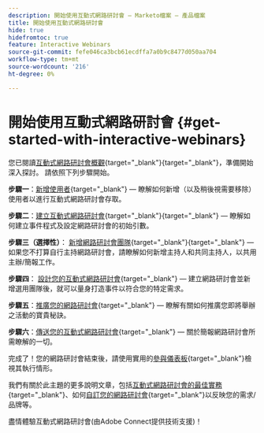 ```yaml
---
description: 開始使用互動式網路研討會 — Marketo檔案 — 產品檔案
title: 開始使用互動式網路研討會
hide: true
hidefromtoc: true
feature: Interactive Webinars
source-git-commit: fefe046ca3bcb61ecdffa7a0b9c8477d050aa704
workflow-type: tm+mt
source-wordcount: '216'
ht-degree: 0%

---
```


# 開始使用互動式網路研討會 {#get-started-with-interactive-webinars}

您已閱讀[互動式網路研討會概觀](/help/marketo/product-docs/demand-generation/events/interactive-webinars/interactive-webinars-overview.md){target="_blank"}{target="_blank"}，準備開始深入探討。 請依照下列步驟開始。

<p>

**步驟一**：[新增使用者](/help/marketo/product-docs/demand-generation/events/interactive-webinars/user-and-license-management.md#add-a-user){target="_blank"} — 瞭解如何新增（以及稍後視需要移除）使用者以進行互動式網路研討會存取。

**步驟二**：[建立互動式網路研討會](/help/marketo/product-docs/demand-generation/events/interactive-webinars/create-an-interactive-webinar.md){target="_blank"}{target="_blank"} — 瞭解如何建立事件程式及設定網路研討會的初始引數。

**步驟三（選擇性）**： [新增網路研討會團隊](/help/marketo/product-docs/demand-generation/events/interactive-webinars/add-a-webinar-team.md){target="_blank"}{target="_blank"} — 如果您不打算自行主持網路研討會，請瞭解如何新增主持人和共同主持人，以共用主辦/簡報工作。

**步驟四**： [設計您的互動式網路研討會](/help/marketo/product-docs/demand-generation/events/interactive-webinars/designing-interactive-webinars.md){target="_blank"} — 建立網路研討會並新增選用團隊後，就可以量身打造事件以符合您的特定需求。

**步驟五**：[推廣您的網路研討會](/help/marketo/product-docs/demand-generation/events/interactive-webinars/promoting-an-interactive-webinar.md){target="_blank"} — 瞭解有關如何推廣您即將舉辦之活動的寶貴秘訣。

**步驟六**：[傳送您的互動式網路研討會](/help/marketo/product-docs/demand-generation/events/interactive-webinars/deliver-an-interactive-webinar.md){target="_blank"} — 關於簡報網路研討會所需瞭解的一切。

<p>

完成了！您的網路研討會結束後，請使用實用的[參與儀表板](/help/marketo/product-docs/demand-generation/events/interactive-webinars/engagement-dashboard.md){target="_blank"}檢視其執行情形。

我們有關於此主題的更多說明文章，包括[互動式網路研討會的最佳實務](/help/marketo/product-docs/demand-generation/events/interactive-webinars/best-practices-for-interactive-webinars.md){target="_blank"}、如何[自訂您的網路研討會](/help/marketo/product-docs/demand-generation/events/interactive-webinars/customization.md){target="_blank"}以反映您的需求/品牌等。

盡情體驗互動式網路研討會(由Adobe Connect提供技術支援)！
